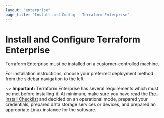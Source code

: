 ```yaml
---
layout: "enterprise"
page_title: "Install and Config - Terraform Enterprise"
---
```


# Install and Configure Terraform Enterprise

Terraform Enterprise must be installed on a customer-controlled machine.

For installation instructions, choose your preferred deployment method from the sidebar navigation to the left.

~> **Important:** Terraform Enterprise has several requirements which must be met before installing it. At minimum, make sure you have read the [Pre-Install Checklist](../before-installing/index.html) and decided on an operational mode, prepared your credentials, prepared data storage services or devices, and prepared an appropriate Linux instance for the software.
